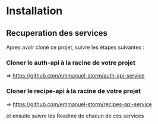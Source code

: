 # Installation 

## Recuperation des services

Apres avoir cloné ce projet, suivre les étapes suivantes : 

### Cloner le auth-api à la racine de votre projet

=> https://github.com/emmanuel-storm/auth-api-service

### Cloner le recipe-api à la racine de votre projet

=> https://github.com/emmanuel-storm/recipes-api-service

et ensuite suivre les Readme de chacun de ces services
